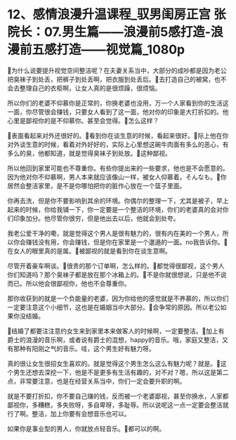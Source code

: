# 12、感情浪漫升温课程_驭男闺房正宫 张院长：07.男生篇——浪漫前5感打造-浪漫前五感打造——视觉篇_1080p

🎼为什么说要提升视觉空间整洁呢？在夫妻关系当中，大部分的成吵都是因为老公把臭袜子到处丢，把裤子到处丢啊，把衣服到处丢后。🎼去打造自己的被窝，也不会去整理自己的衣柜啊，让女人真的是很烦躁，很烦恼。

所以你们的老婆不仰慕你是正常的，你换老婆也没用，万一个人家看到你的生活这一面，你尽管很会赚钱，只要女人看到了这一面，他对你的印象是大打折扣的。他心里是鄙视你的是不仰慕你。甚至会觉得。🎼怎么这样？

🎼表面看起来对外还很好的。🎼看到你在谈生意的时候，看起来很好。🎼际上他在你对外谈生意的时候，看着对外好好的，实际上心里想这碗牛肉面有多么的恶心，有多么的臭，他都知道，就是觉得臭袜子到处放。🎼这种鄙视。

所以他回到家里可能也不尊重你。有些你提出来的一些要求，他也是不会愿意的。因为他对你不仰慕啊，男人本来就应该像山一样，被女人仰慕着。そんなも。🎼你居然会整洁家里，是不是你哪怕把你的脏作心放在一个篮子里面。

你再去洗，但是你不要影响到其余的环境。你偶尔的整理一下，尤其是被子，早上起来的时候，你给我铺一下，你一定要是一个整洁的环境，你们的老婆真的会对你们印象加分。他尽管你很穷，但是他出去以后，他就会到处夸。

我老公爱干净的嘞，就是觉得这个男人是很有魅力的，很有内在美的一个男人，所以你会赚钱没有用，你会赚钱，但是你在家里是一个邋遢的一面。no我告诉你。🎼在女人的眼里真的是属。🎼被鄙视的就是看到你在谈生意啊。

尽管开着豪车啊谈。🎼很贵的那个订单啊，怎么样的。🎼都觉得很鄙视，这个男人你们知道吗？那个臭袜子都是放在那个冰箱上的。🎼不是你就很想说，只是他不说而已。所以他会很鄙视你，他也不会尊重你。

那你收获到的就是一个负能量的老婆，因为你给他的感觉就是不养慕的，所以你们一定要注意这个小细节，这也是在婚姻当中大部分。🎼会争常的原因。所以老公如果你没结婚。

🎼结婚了都要注注意约女生来到家里本来做客人的时候啊，一定要整洁。🎼加上有爵士的浪漫的音乐啊，或者说有爵士的混想，happy的音乐。哦，家庭又整洁，又有那种有阳刚之气的音乐。哇，这个男生好有魅力呀。

真的很让女生很招女生喜欢的。就是觉得这个男生怎么这么有魅力呢？就是。🎼这个男生还想去深挖一下，他是不是更多有生活有趣的，对不对？嗯，所以这是第二点，非常要注意，也是在经营关系当中，你们一定会要升职的啊。

就是不要打折扣，你不要自己赚的钱，反而被一个老婆鄙视，甚至你换水，人家都鄙视你，多糟糕，多失败呀，多自卑呀，多耻辱。所以说呢这一点一定要会整洁就行了啊。整洁，加上你要有会想音乐也可以。

如果你是事业型的男人，你就放点轻音乐。🎼都可以的啊。